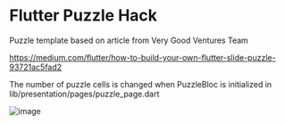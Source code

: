 # Flutter Puzzle Hack

Puzzle template based on article from Very Good Ventures Team

https://medium.com/flutter/how-to-build-your-own-flutter-slide-puzzle-93721ac5fad2

The number of puzzle cells is changed when PuzzleBloc is initialized in
lib/presentation/pages/puzzle_page.dart

![image](https://user-images.githubusercontent.com/21267045/155252799-1d7b9a2b-d4ec-44a7-a7c3-a1ecac4b6dc6.png)
